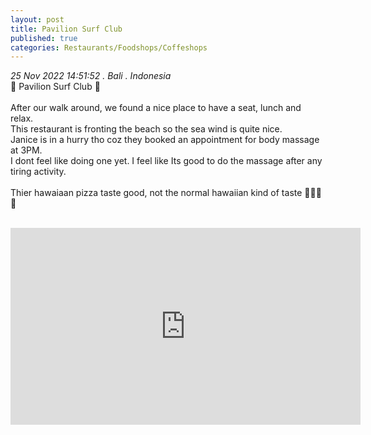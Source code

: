 ```yaml
---
layout: post
title: Pavilion Surf Club
published: true
categories: Restaurants/Foodshops/Coffeshops
---
```

_25 Nov 2022 14:51:52 . Bali . Indonesia_
<br>
📍 Pavilion Surf Club 📍
<br>
<br>
After our walk around, we found a nice place to have a seat, lunch and relax.
<br>
This restaurant is fronting the beach so the sea wind is quite nice.
<br>
Janice is in a hurry tho coz they booked an appointment for body massage at 3PM. 
<br>
I dont feel like doing one yet. I feel like Its good to do the massage after any tiring activity.
<br>
<br>
Thier hawaiaan pizza taste good, not the normal hawaiian kind of taste 👌🏼🤤🍕
<br>
<br>
<iframe width="560" height="315" src="https://www.youtube.com/embed/EKEh8oasYM0" frameborder="0" allow="accelerometer; autoplay; encrypted-media; gyroscope; picture-in-picture" allowfullscreen></iframe>
